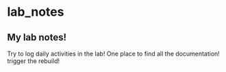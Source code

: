 # lab_notes
## My lab notes! 
Try to log daily activities in the lab!
One place to find all the documentation!
trigger the rebuild!
